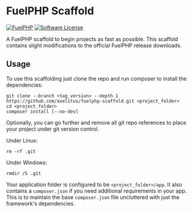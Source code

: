 # FuelPHP Scaffold
[![FuelPHP][ico_fuelphp]](http://fuelphp.com)
[![Software License][ico-license]](LICENSE.md)

A FuelPHP scaffold to begin projects as fast as possible. This scaffold contains slight modifications to the official FuelPHP release downloads. 

## Usage
To use this scaffolding just clone the repo and run composer to install the dependencies:

```
git clone --branch <tag_version> --depth 1 https://github.com/axelitus/fuelphp-scaffold.git <project_folder>
cd <project_folder>
composer install [--no-dev]
```

Optionally, you can go further and remove all git repo references to place your project under git version control.

Under Linux:

```
rm -rf .git
```

Under Windows:

```
rmdir /S .git
``` 

Your application folder is configured to be `<project_folder>/app`. It also contains a `composer.json` if you need additional requirements in your app. This is to maintain the base `composer.json` file uncluttered with just the framework's dependencies.

[ico_fuelphp]: https://img.shields.io/badge/FuelPHP-v1.8-blue.svg?style=flat-square
[ico-license]: https://img.shields.io/badge/License-MIT-yellow.svg?style=flat-square